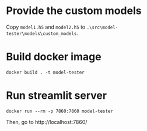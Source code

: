 # Provide the custom models

Copy `model1.h5` and `model2.h5` to `.\src\model-tester\models\custom_models`.

# Build docker image

```
docker build . -t model-tester
```

# Run streamlit server

```
docker run --rm -p 7860:7860 model-tester
```
Then, go to http://localhost:7860/

